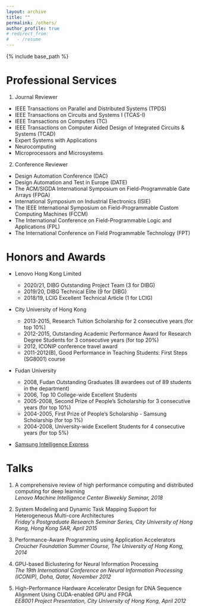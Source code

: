 ```yaml
---
layout: archive
title: ""
permalink: /others/
author_profile: true
# redirect_from:
#   - /resume
---
```


{% include base_path %}
  
Professional Services
======
1. Journal Reviewer  
* IEEE Transactions on Parallel and Distributed Systems (TPDS)  
* IEEE Transactions on Circuits and Systems I (TCAS-I)  
* IEEE Transactions on Computers (TC)  
* IEEE Transactions on Computer Aided Design of Integrated Circuits & Systems (TCAD)  
* Expert Systems with Applications  
* Neurocomputing  
* Microprocessors and Microsystems  

2. Conference Reviewer
* Design Automation Conference (DAC)  
* Design Automation and Test in Europe (DATE)  
* The ACM/SIGDA International Symposium on Field-Programmable Gate Arrays (FPGA)  
* International Symposium on Industrial Electronics (ISIE)  
* The IEEE International Symposium on Field-Programmable Custom Computing Machines (FCCM)  
* The International Conference on Field-Programmable Logic and Applications (FPL)  
* The International Conference on Field Programmable Technology (FPT)  


Honors and Awards
======

* Lenovo Hong Kong Limited
  * 2020/21, DIBG Outstanding Project Team (3 for DIBG)
  * 2019/20, DIBG Technical Elite (9 for DIBG)
  * 2018/19, LCIG Excellent Technical Article (1 for LCIG)

* City University of Hong Kong
  * 2013-2015, Research Tuition Scholarship for 2 consecutive years (for top 10%)
  * 2012-2015, Outstanding Academic Performance Award for Research Degree Students for 3 consecutive years (for top 20%)
  * 2012, ICONIP conference travel award
  * 2011-2012(B), Good Performance in Teaching Students: First Steps (SG8001) course

* Fudan University
  * 2008, Fudan Outstanding Graduates (8 awardees out of 89 students in the department)
  * 2006, Top 10 College-wide Excellent Students
  * 2005-2008, Second Prize of People’s Scholarship for 3 consecutive years (for top 10%)
  * 2004-2005, First Prize of People’s Scholarship - Samsung Scholarship (for top 1%)
  * 2004-2008, University-wide Excellent Students for 4 consecutive years (for top 5%)

* [Samsung Intelligence Express](https://news.cctv.com/program/sxzlkc/20031021/100285.shtml)


Talks
======

1. A comprehensive review of high performance computing and distributed computing for deep learning  
*Lenovo Machine Intelligence Center Biweekly Seminar, 2018*

2. System Modeling and Dynamic Task Mapping Support for Heterogeneous Multi-core Architectures  
*Friday's Postgraduate Research Seminar Series, City University of Hong Kong, Hong Kong SAR, April 2015*

3. Performance-Aware Programming using Application Accelerators  
*Croucher Foundation Summer Course, The University of Hong Kong, 2014*

4. GPU-based Biclustering for Neural Information Processing  
*The 19th International Conference on Neural Information Processing (ICONIP), Doha, Qatar, November 2012*

5. High-Performance Hardware Accelerator Design for DNA Sequence Alignment Using CUDA-enabled GPU and FPGA  
*EE8001 Project Presentation, City University of Hong Kong, April 2012*
